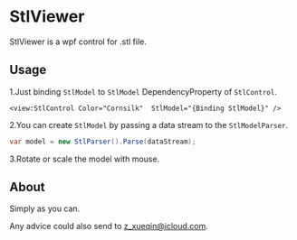 # StlViewer

StlViewer is a wpf control for .stl file.

## Usage

1.Just binding `StlModel` to `StlModel` DependencyProperty of `StlControl`.
```xaml
<view:StlControl Color="Cornsilk"  StlModel="{Binding StlModel}" />
```
2.You can create `StlModel` by passing a data stream to the `StlModelParser`.
```csharp
var model = new StlParser().Parse(dataStream);
```
3.Rotate or scale the model with mouse.

## About

Simply as you can.

Any advice could also send to z_xueqin@icloud.com.
